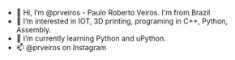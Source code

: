 - 👋 Hi, I’m @prveiros - Paulo Roberto Veiros. I'm from Brazil
- 👀 I’m interested in IOT, 3D printing, programing in C++, Python, Assembly.
- 🌱 I’m currently learning Python and uPython.
- 📫 @prveiros on Instagram

<!---
prveiros/prveiros is a ✨ special ✨ repository because its `README.md` (this file) appears on your GitHub profile.
You can click the Preview link to take a look at your changes.
--->
